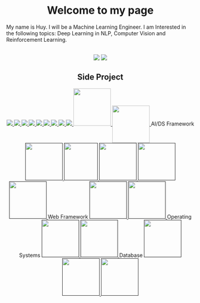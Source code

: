 <h1 align="center">Welcome to my page</h1>
<p align="left">My name is Huy. I will be a Machine Learning Engineer. I am Interested in the following topics: Deep Learning in NLP, Computer Vision and Reinforcement Learning.</p> <br>
<div align="center">
    <img src="https://github-readme-stats.vercel.app/api?username=HuyOnic&bg_color=30,e96443,904e95&title_color=fff&text_color=fff&hide=contribs,prs"/>
    <img src="https://github-readme-stats.vercel.app/api/top-langs/?username=anuraghazra&langs_count=8&layout=compact&bg_color=30,904e95,e96443&hide_title=true&text_color=fff"/>
</div>
<h2 align=center>Side Project</h2>
<div align="center">
    <a href="https://github.com/HuyOnic/Direct-Message">
    <img src="https://github-readme-stats.vercel.app/api/pin/?username=HuyOnic&repo=Direct-Message&bg_color=40,02AABD,00CDAC"/>
    </a>
    <a href="https://github.com/HuyOnic/Web-Detect-Object">
    <img src="https://github-readme-stats.vercel.app/api/pin/?username=HuyOnic&repo=Web-Detect-Object&bg_color=40,EA8D8D,A890FE"/>
    </a>
    <a href="https://github.com/HuyOnic/CoffeShop">
    <img src="https://github-readme-stats.vercel.app/api/pin/?username=HuyOnic&repo=CoffeShop&bg_color=40,FF61D2,FE9090"/>
    </a>
    </a>
    <a href="https://github.com/HuyOnic/HousePrice">
    <img src="https://github-readme-stats.vercel.app/api/pin/?username=HuyOnic&repo=HousePrice&bg_color=40,C33764,1D2671"/>
    </a>
    <a href="https://github.com/HuyOnic/Wyndham-Thanh-Thuy">
    <img src="https://github-readme-stats.vercel.app/api/pin/?username=HuyOnic&repo=Wyndham-Thanh-Thuy&bg_color=40,C33764,1D2671"/>
    </a>
    <a href="https://github.com/HuyOnic/Federated-Learning">
    <img src="https://github-readme-stats.vercel.app/api/pin/?username=HuyOnic&repo=Federated-Learning&bg_color=40,C33764,1D2671"/>
    </a>
    <a href="https://github.com/HuyOnic/Federated-Learning">
    <img src="https://github-readme-stats.vercel.app/api/pin/?username=HuyOnic&repo=Federated-Learning&bg_color=40,C33764,1D2671/>
    </a>
    <a href="https://github.com/HuyOnic/Federated-Learning">
    <img src="https://github-readme-stats.vercel.app/api/pin/?username=HuyOnic&repo=Federated-Learning&bg_color=40,C33764,1D2671/>
    </a>
     <a href="https://github.com/HuyOnic/Federated-Learning">
    <img src="https://github-readme-stats.vercel.app/api/pin/?username=HuyOnic&repo=Federated-Learning&bg_color=40,C33764,1D2671/>
    </a>
</div>
<br/>

<table align='center'>
  <tr>
    <td>Language</td>
    <td>
        <a href="https://developer.mozilla.org/en-US/docs/Web/JavaScript">
            <img style='width:100px; height:100px' src="https://upload.wikimedia.org/wikipedia/commons/6/6a/JavaScript-logo.png"/>
        </a>
    </td>
    <td>
        <a href="https://www.python.org/doc/">
            <img align="center" style='width:100px; height:100px' src="https://i.pinimg.com/originals/82/a2/18/82a2188c985ce75402ae44fc43fe7e5e.png"/>
        </a>
    </td>
  </tr>
  <tr>
    <td>AI/DS Framework</td>
    <td>
        <a href="">
            <img style='width:100px; height:100px' src="https://upload.wikimedia.org/wikipedia/commons/thumb/1/10/PyTorch_logo_icon.svg/640px-PyTorch_logo_icon.svg.png"/>
        </a>
    </td>
    <td>
        <a href="">
            <img style='width:90px; height:100px' src="https://upload.wikimedia.org/wikipedia/commons/thumb/2/2d/Tensorflow_logo.svg/1200px-Tensorflow_logo.svg.png"/>
        </a>
    </td>
    <td>
        <a href="">
            <img style='width:100px; height:100px' src="https://encrypted-tbn0.gstatic.com/images?q=tbn:ANd9GcRsQj0hduxaEy__M-5Q7s8QxV9vXON9ML27BKcAyK57yA&s"/>
        </a>
    </td>
    <td>
        <a href="">
            <img style='width:100px; height:100px' src="https://i.pinimg.com/474x/cc/aa/c9/ccaac9b2ce19a131fa386c3b7cc0c923.jpg"/>
        </a>
    </td>
    <td>
        <a href="">
            <img style='width:100px; height:100px' src="https://upload.wikimedia.org/wikipedia/commons/thumb/2/22/Pandas_mark.svg/800px-Pandas_mark.svg.png"/>
        </a>
    </td>
      
  </tr>
  <tr>
    <td>Web Framework</td>
    <td>
        <a href="">
            <img style='width:100px; height:100px' src="https://banner2.cleanpng.com/20180425/jrw/kisspng-node-js-javascript-web-application-express-js-comp-5ae0f84e2a4242.1423638015246930701731.jpg"/>
        </a>
    </td>
    <td>
        <a href="">
            <img style='width:100px; height:100px' src="https://upload.wikimedia.org/wikipedia/commons/thumb/a/a7/React-icon.svg/2300px-React-icon.svg.png"/>
        </a>
    </td>
  </tr>
    <tr>
    <td>Operating Systems</td>
    <td>
        <a href="">
            <img style='width:100px; height:100px' src="https://upload.wikimedia.org/wikipedia/commons/thumb/a/ab/Logo-ubuntu_cof-orange-hex.svg/2048px-Logo-ubuntu_cof-orange-hex.svg.png"/>
        </a>
    </td>
    <td>
        <a href="">
            <img style='width:100px; height:100px' src="https://upload.wikimedia.org/wikipedia/commons/thumb/3/3f/Fedora_logo.svg/2048px-Fedora_logo.svg.png"/>
        </a>
    </td>
  </tr>
  <tr>
    <td>Database</td>
    <td>
        <a href="">
            <img style='width:100px; height:100px' src="https://assets-global.website-files.com/632d8bdfaa198525e29dd55e/641c1b4e02e8cc2d3f9b010f_mysql-database-web-development-computer-software-dolphin-3f2ef1a6723e0e7faa8ac845294f02a3.png"/>
        </a>
    </td>
    <td>
        <a href="">
            <img style='width:100px; height:100px' src="https://cdn.icon-icons.com/icons2/2415/PNG/512/mongodb_original_wordmark_logo_icon_146425.png"/>
        </a>
    </td>
      <td>
        <a href="">
            <img style='width:100px; height:100px' src="https://w7.pngwing.com/pngs/441/460/png-transparent-postgresql-plain-wordmark-logo-icon-thumbnail.png"/>
        </a>
    </td>
  </tr>
</table>

